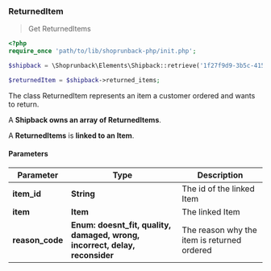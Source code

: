 ### ReturnedItem

> Get ReturnedItems

```php
<?php
require_once 'path/to/lib/shoprunback-php/init.php';

$shipback = \Shoprunback\Elements\Shipback::retrieve('1f27f9d9-3b5c-4152-98b7-760f56967dea');

$returnedItem = $shipback->returned_items;
```

The class ReturnedItem represents an item a customer ordered and wants to return.

A **Shipback owns an array of ReturnedItems**.

A **ReturnedItems** is **linked to an Item**.

#### Parameters

Parameter | Type | Description
-|-|-
**item_id** | **String** | The id of the linked Item
**item** | **Item** | The linked Item
**reason_code** | **Enum: doesnt_fit, quality, damaged, wrong, incorrect, delay, reconsider** | The reason why the item is returned ordered
